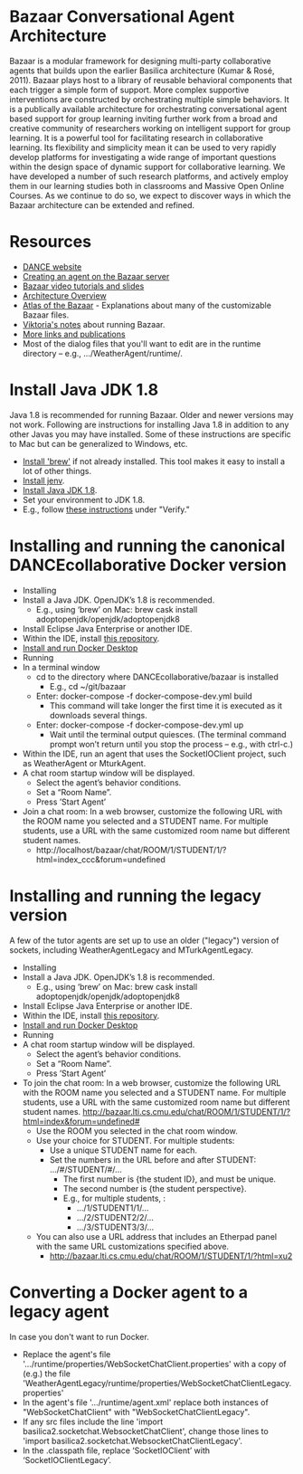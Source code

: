 # Bazaar Conversational Agent Architecture

Bazaar is a modular framework for designing multi-party collaborative agents that builds upon the earlier Basilica architecture (Kumar & Rosé, 2011). Bazaar plays host to a library of reusable behavioral components that each trigger a simple form of support. More complex supportive interventions are constructed by orchestrating multiple simple behaviors.  It is a publically available architecture for orchestrating conversational agent based support for group learning inviting further work from a broad and creative community of researchers working on intelligent support for group learning. It is a powerful tool for facilitating research in collaborative learning. Its flexibility and simplicity mean it can be used to very rapidly develop platforms for investigating a wide range of important questions within the design space of dynamic support for collaborative learning. We have developed a number of such research platforms, and actively employ them in our learning studies both in classrooms and Massive Open Online Courses. As we continue to do so, we expect to discover ways in which the Bazaar architecture can be extended and refined.
# Resources
  - [DANCE website](http://dance.cs.cmu.edu/resources/)
  - [Creating an agent on the Bazaar server](https://docs.google.com/document/d/e/2PACX-1vR-TeY4mhtRzsnyaeqqcvdefTPrI5RyxDteibIqlhec0lZJLx5X6Ap_Pw61mpYJWUNYOPZSC3LFaC12/pub)
  - [Bazaar video tutorials and slides](http://dance.cs.cmu.edu/talks/talk12.html)
  - [Architecture Overview](http://ankara.lti.cs.cmu.edu/bazaar/Bazaar%20Overview.pdf)
  - [Atlas of the Bazaar](http://ankara.lti.cs.cmu.edu/bazaar/AtlasOfTheBazaar.pdf) - Explanations about many of the customizable Bazaar files.
  - [Viktoria's notes](https://docs.google.com/document/d/1EoVPrCCcJ1aBVRTRRx64QQ5GzfZdXd8eId-3o1XZWLE/edit#heading=h.u0d1fv8qf6f7) about running Bazaar.
  - [More links and publications](http://ankara.lti.cs.cmu.edu/bazaar/)
  - Most of the dialog files that you'll want to edit are in the runtime directory – e.g., …/WeatherAgent/runtime/.

# Install Java JDK 1.8
Java 1.8 is recommended for running Bazaar. Older and newer versions may not work. Following are instructions for installing Java 1.8 in addition to any other Javas you may have installed. Some of these instructions are specific to Mac but can be generalized to Windows, etc.
- [Install 'brew'](https://brew.sh) if not already installed. This tool makes it easy to install a lot of other things.
- [Install jenv](https://developer.bring.com/blog/configuring-jenv-the-right-way/).
- [Install Java JDK 1.8](https://installvirtual.com/install-openjdk-8-on-mac-using-brew-adoptopenjdk/).
- Set your environment to JDK 1.8.
 - E.g., follow [these instructions](https://developer.bring.com/blog/configuring-jenv-the-right-way/) under "Verify."

# Installing and running the canonical DANCEcollaborative Docker version
- Installing
 - Install a Java JDK. OpenJDK’s 1.8 is recommended.
   - E.g., using ‘brew’ on Mac: brew cask install adoptopenjdk/openjdk/adoptopenjdk8
 - Install Eclipse Java Enterprise or another IDE.
 - Within the IDE, install [this repository](https://github.com/DANCEcollaborative/bazaar).
 - [Install and run Docker Desktop](https://docs.docker.com)
- Running
 - In a terminal window
   - cd to the directory where DANCEcollaborative/bazaar is installed
     - E.g., cd ~/git/bazaar
   - Enter: docker-compose -f docker-compose-dev.yml build
     - This command will take longer the first time it is executed as it downloads several things.
   - Enter: docker-compose -f docker-compose-dev.yml up
     - Wait until the terminal output quiesces. (The terminal command prompt won’t return until you stop the process – e.g., with ctrl-c.)
 - Within the IDE, run an agent that uses the SocketIOClient project, such as WeatherAgent or MturkAgent.
 - A chat room startup window will be displayed.
   - Select the agent’s behavior conditions.
   - Set a “Room Name”.
   - Press ’Start Agent’
 - Join a chat room:  In a web browser, customize the following URL with the ROOM name you selected and a STUDENT name. For multiple students, use a URL with the same customized room name but different student names.
   - http://localhost/bazaar/chat/ROOM/1/STUDENT/1/?html=index_ccc&forum=undefined

# Installing and running the legacy version
A few of the tutor agents are set up to use an older ("legacy") version of sockets, including WeatherAgentLegacy and MTurkAgentLegacy.
- Installing
 - Install a Java JDK. OpenJDK’s 1.8 is recommended.
   - E.g., using ‘brew’ on Mac: brew cask install adoptopenjdk/openjdk/adoptopenjdk8
 - Install Eclipse Java Enterprise or another IDE.
 - Within the IDE, install [this repository](https://github.com/DANCEcollaborative/bazaar).
 - [Install and run Docker Desktop](https://docs.docker.com)
- Running
 - A chat room startup window will be displayed.
   - Select the agent’s behavior conditions.
   - Set a “Room Name”.
   - Press ’Start Agent’
 - To join the chat room: In a web browser, customize the following URL with the ROOM name you selected and a STUDENT name. For multiple students, use a URL with the same customized room name but different student names. http://bazaar.lti.cs.cmu.edu/chat/ROOM/1/STUDENT/1/?html=index&forum=undefined#
   - Use the ROOM you selected in the chat room window.
   - Use your choice for STUDENT. For multiple students:
     - Use a unique STUDENT name for each.
     - Set the numbers in the URL before and after STUDENT:  .../#/STUDENT/#/...
       - The first number is {the student ID}, and must be unique.
       - The second number is {the student perspective}.
       - E.g., for multiple students, :
         - .../1/STUDENT1/1/…
         - .../2/STUDENT2/2/...
         - .../3/STUDENT3/3/…
   - You can also use a URL address that includes an Etherpad panel with the same URL customizations specified above.
       - http://bazaar.lti.cs.cmu.edu/chat/ROOM/1/STUDENT/1/?html=xu2

# Converting a Docker agent to a legacy agent
In case you don't want to run Docker.
- Replace the agent's file '…/runtime/properties/WebSocketChatClient.properties' with a copy of (e.g.) the file 'WeatherAgentLegacy/runtime/properties/WebSocketChatClientLegacy.properties'
- In the agent's file '…/runtime/agent.xml' replace both instances of "WebSocketChatClient" with "WebSocketChatClientLegacy".
- If any src files include the line 'import basilica2.socketchat.WebsocketChatClient', change those lines to 'import basilica2.socketchat.WebsocketChatClientLegacy'.
- In the .classpath file, replace ‘SocketIOClient’ with ‘SocketIOClientLegacy’.
